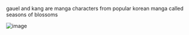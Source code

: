gauel and kang are manga characters from popular korean manga called seasons of blossoms

![image](https://github.com/user-attachments/assets/8c325f70-1abc-433d-86b2-bda6f69bdaa2)

